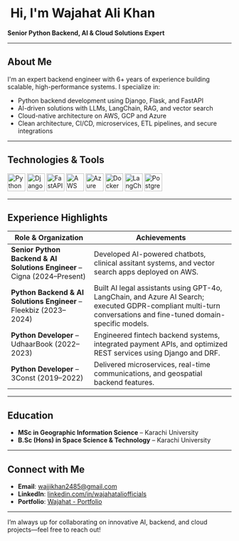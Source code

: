 # ​ Hi, I'm Wajahat Ali Khan  
**Senior Python Backend, AI & Cloud Solutions Expert**

---

##  About Me
I'm an expert backend engineer with 6+ years of experience building scalable, high-performance systems. I specialize in:

- Python backend development using Django, Flask, and FastAPI  
- AI-driven solutions with LLMs, LangChain, RAG, and vector search  
- Cloud-native architecture on AWS, GCP and Azure  
- Clean architecture, CI/CD, microservices, ETL pipelines, and secure integrations

---

##  Technologies & Tools

<p align="left">
  <img alt="Python" width="40" src="https://cdn.jsdelivr.net/gh/devicons/devicon/icons/python/python-original.svg" />
  <img alt="Django" width="40" src="https://cdn.jsdelivr.net/gh/devicons/devicon@latest/icons/django/django-plain-wordmark.svg" />
  <img alt="FastAPI" width="40" src="https://cdn.jsdelivr.net/gh/devicons/devicon/icons/fastapi/fastapi-original.svg" />
  <img alt="AWS" width="40" src="https://cdn.jsdelivr.net/gh/devicons/devicon@latest/icons/amazonwebservices/amazonwebservices-original-wordmark.svg" />
  <img alt="Azure" width="40" src="https://cdn.jsdelivr.net/gh/devicons/devicon/icons/azure/azure-plain.svg" />
  <img alt="Docker" width="40" src="https://cdn.jsdelivr.net/gh/devicons/devicon/icons/docker/docker-original.svg" />
  <img alt="LangChain" width="40" src="https://img.icons8.com/fluency/48/000000/brain--v1.png" />
  <img alt="PostgreSQL" width="40" src="https://cdn.jsdelivr.net/gh/devicons/devicon/icons/postgresql/postgresql-original.svg" />
</p>

---

##  Experience Highlights

| Role & Organization | Achievements |
|----------------------|--------------|
| **Senior Python Backend & AI Solutions Engineer** – Cigna (2024–Present) | Developed AI-powered chatbots, clinical assitant systems, and vector search apps deployed on AWS. |
| **Python Backend & AI Solutions Engineer** – Fleekbiz (2023–2024) | Built AI legal assistants using GPT-4o, LangChain, and Azure AI Search; executed GDPR-compliant multi-turn conversations and fine-tuned domain-specific models. |
| **Python Developer** – UdhaarBook (2022–2023) | Engineered fintech backend systems, integrated payment APIs, and optimized REST services using Django and DRF. |
| **Python Developer** – 3Const (2019–2022) | Delivered microservices, real-time communications, and geospatial backend features. |

---

##  Education
- **MSc in Geographic Information Science** – Karachi University
- **B.Sc (Hons) in Space Science & Technology** – Karachi University

---

##  Connect with Me
- **Email**: wajjikhan2485@gmail.com  
- **LinkedIn**: [linkedin.com/in/wajahataliofficials](https://www.linkedin.com/in/wajahataliofficials)
- **Portfolio**: [Wajahat - Portfolio](https://wajahatkhan.carrd.co/)

---

I’m always up for collaborating on innovative AI, backend, and cloud projects—feel free to reach out!  
